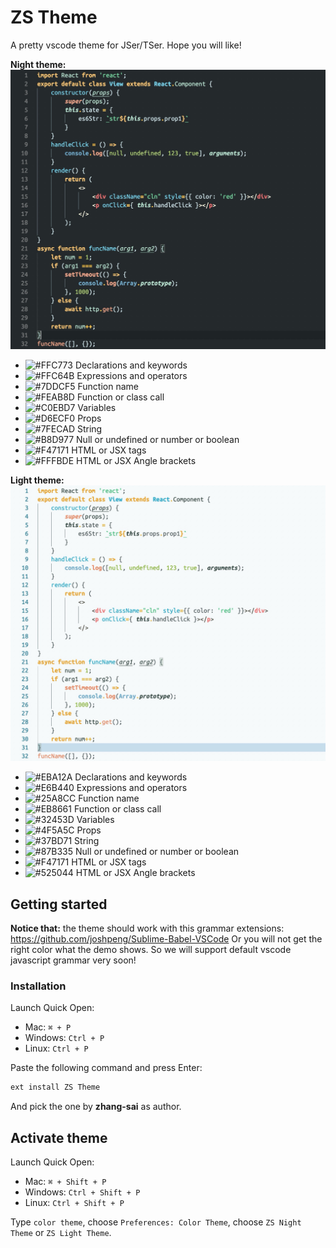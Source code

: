 # ZS Theme

A pretty vscode theme for JSer/TSer. Hope you will like!

**Night theme:**
![demo](./assets/zs-theme-night-demo.jpeg)

- ![#FFC773](https://placehold.it/15/FFC773/000000?text=+) Declarations and keywords
- ![#FFC64B](https://placehold.it/15/FFC64B/000000?text=+) Expressions and operators
- ![#7DDCF5](https://placehold.it/15/7DDCF5/000000?text=+) Function name
- ![#FEAB8D](https://placehold.it/15/FEAB8D/000000?text=+) Function or class call
- ![#C0EBD7](https://placehold.it/15/C0EBD7/000000?text=+) Variables
- ![#D6ECF0](https://placehold.it/15/D6ECF0/000000?text=+) Props
- ![#7FECAD](https://placehold.it/15/7FECAD/000000?text=+) String
- ![#B8D977](https://placehold.it/15/B8D977/000000?text=+) Null or undefined or number or boolean
- ![#F47171](https://placehold.it/15/F47171/000000?text=+) HTML or JSX tags
- ![#FFFBDE](https://placehold.it/15/FFFBDE/000000?text=+) HTML or JSX Angle brackets

**Light theme:**
![demo](./assets/zs-theme-light-demo.jpeg)

- ![#EBA12A](https://placehold.it/15/EBA12A/000000?text=+) Declarations and keywords
- ![#E6B440](https://placehold.it/15/E6B440/000000?text=+) Expressions and operators
- ![#25A8CC](https://placehold.it/15/25A8CC/000000?text=+) Function name
- ![#EB8661](https://placehold.it/15/EB8661/000000?text=+) Function or class call
- ![#32453D](https://placehold.it/15/32453D/000000?text=+) Variables
- ![#4F5A5C](https://placehold.it/15/4F5A5C/000000?text=+) Props
- ![#37BD71](https://placehold.it/15/37BD71/000000?text=+) String
- ![#87B335](https://placehold.it/15/87B335/000000?text=+) Null or undefined or number or boolean
- ![#F47171](https://placehold.it/15/F47171/000000?text=+) HTML or JSX tags
- ![#525044](https://placehold.it/15/525044/000000?text=+) HTML or JSX Angle brackets

## Getting started

**Notice that:**
the theme should work with this grammar extensions:
https://github.com/joshpeng/Sublime-Babel-VSCode
Or you will not get the right color what the demo shows.
So we will support default vscode javascript grammar very soon!

### Installation

Launch Quick Open:

- Mac: `⌘ + P`
- Windows: `Ctrl + P`
- Linux: `Ctrl + P`

Paste the following command and press Enter:

```bash
ext install ZS Theme
```

And pick the one by **zhang-sai** as author.

## Activate theme

Launch Quick Open:

- Mac: `⌘ + Shift + P`
- Windows: `Ctrl + Shift + P`
- Linux: `Ctrl + Shift + P`

Type `color theme`, choose `Preferences: Color Theme`, choose `ZS Night Theme` or `ZS Light Theme`.
